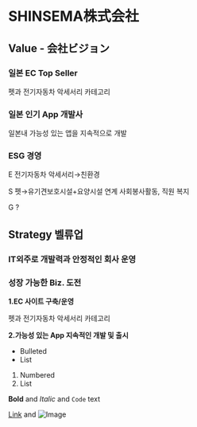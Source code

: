 # SHINSEMA株式会社



## **Value - 会社ビジョン**

### **일본 EC Top Seller**

펫과 전기자동차 악세서리 카테고리

### **일본 인기 App 개발사**

일본내 가능성 있는 앱을 지속적으로 개발

### **ESG 경영**

E 전기자동차 악세서리→친환경

S 펫→유기견보호시설+요양시설 연계 사회봉사활동, 직원 복지

G ?

## **Strategy 벨류업**

### **IT외주로 개발력과 안정적인 회사 운영**


### **성장 가능한 Biz. 도전**

 **1.EC  사이트 구축/운영**

펫과 전기자동차 악세서리 카테고리


 **2.가능성 있는 App 지속적인 개발 및 출시**


- Bulleted
- List

1. Numbered
2. List

**Bold** and _Italic_ and `Code` text

[Link](url) and ![Image](src)
